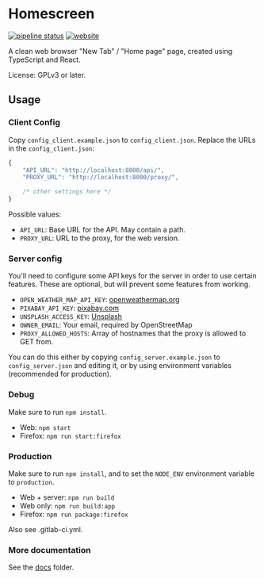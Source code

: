 # Homescreen

[![pipeline status](https://gitlab.com/rubenwardy/homescreen/badges/master/pipeline.svg)](https://gitlab.com/rubenwardy/homescreen/-/commits/master) [![website](https://img.shields.io/badge/Try_It-Online-blue)](https://homescreen.rubenwardy.com/)

A clean web browser "New Tab" / "Home page" page, created using TypeScript and React.

License: GPLv3 or later.

## Usage

### Client Config

Copy `config_client.example.json` to `config_client.json`.
Replace the URLs in the `config_client.json`:

```js
{
	"API_URL": "http://localhost:8000/api/",
	"PROXY_URL": "http://localhost:8000/proxy/",

	/* other settings here */
}
```

Possible values:

* `API_URL`: Base URL for the API. May contain a path.
* `PROXY_URL`: URL to the proxy, for the web version.

### Server config

You'll need to configure some API keys for the server in order to use certain
features. These are optional, but will prevent some features from working.

* `OPEN_WEATHER_MAP_API_KEY`: [openweathermap.org](https://home.openweathermap.org/users/sign_up)
* `PIXABAY_API_KEY`: [pixabay.com](https://pixabay.com/api/docs/)
* `UNSPLASH_ACCESS_KEY`: [Unsplash](https://unsplash.com/oauth/applications)
* `OWNER_EMAIL`: Your email, required by OpenStreetMap
* `PROXY_ALLOWED_HOSTS`:
	Array of hostnames that the proxy is allowed to GET from.

You can do this either by copying `config_server.example.json` to
`config_server.json` and editing it, or by using environment variables
(recommended for production).

### Debug

Make sure to run `npm install`.

* Web: `npm start`
* Firefox: `npm run start:firefox`

### Production

Make sure to run `npm install`, and to set the `NODE_ENV` environment
variable to `production`.

* Web + server: `npm run build`
* Web only: `npm run build:app`
* Firefox: `npm run package:firefox`

Also see .gitlab-ci.yml.

### More documentation

See the [docs](docs) folder.
